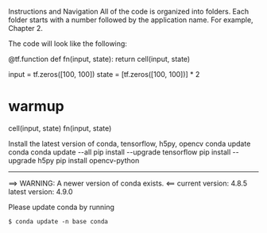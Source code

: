 

<!--
 * @version:
 * @Author:  StevenJokess https://github.com/StevenJokess
 * @Date: 2020-11-07 18:21:42
 * @LastEditors:  StevenJokess https://github.com/StevenJokess
 * @LastEditTime: 2020-11-07 18:51:18
 * @Description:
 * @TODO::
 * @Reference:https://github.com/PacktPublishing/Deep-Learning-with-TensorFlow-2-and-Keras
-->
Instructions and Navigation
All of the code is organized into folders. Each folder starts with a number followed by the application name. For example, Chapter 2.

The code will look like the following:

@tf.function
def fn(input, state):
    return cell(input, state)

input = tf.zeros([100, 100])
state = [tf.zeros([100, 100])] * 2
# warmup
cell(input, state)
fn(input, state)

Install the latest version of conda, tensorflow, h5py, opencv
conda update conda
conda update --all
pip install --upgrade tensorflow
pip install --upgrade h5py
pip install opencv-python

-----


==> WARNING: A newer version of conda exists. <==
  current version: 4.8.5
  latest version: 4.9.0

Please update conda by running

    $ conda update -n base conda
